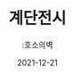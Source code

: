 ---
title: 계단전시
subtitle: ":호소의벽"
date: 2021-12-21
summary: 피해자들이 절규하는 고통의 목소리가 사진과 함께 계단을 따라 벽 곳곳에서 메아리친다. 밝은 공간으로 나갈수록 피해자들의 목소리는 자신과 같은 일을 다시 겪지 않기를 바라는 호소와 함께 희망의 목소리로 변해간다. 할머니들의 사진과 한국어, 영어, 일어로 적힌 그녀들의 호소가 어우러져 마음 깊이 자리 잡는 공간이다.
weight: 5
image: https://wwm-r2.womenandwar.workers.dev/exhibition/(1)b1층/계단전시(호소의벽)/L1755102.jpg
layout: view01
resources:
- partial_layout: full-1
  components: 
  - name: 호소의벽
    params:
      icon: photo
    src: https://wwm-r2.womenandwar.workers.dev/exhibition/(1)b1층/계단전시(호소의벽)/L1755102.jpg
    description: 
    target: /items/1b1층/계단전시호소의벽/l1755102/
- partial_layout: full-1
  components: 
    - name:
      params:
        icon: poem
      src: https://wwm-r2.womenandwar.workers.dev/exhibition/ex-01/section5/s5-02.png
      description:
      target:
- partial_layout: full-1
  components:       
    - name:
      params:
        icon: photo
      src: https://wwm-r2.womenandwar.workers.dev/exhibition/ex-01/section5/s5-03.png
      description:
      target: 
- partial_layout: diagonal-2
  components: 
  - name: 그걸 다 기억하고 살았으면 아마 살지 못했을 거예요.
    params:
      icon: photo
    src: https://wwm-r2.womenandwar.workers.dev/exhibition/(1)b1층/계단전시(호소의벽)/L1755076.jpg
    description: 
    target: /items/1b1층/계단전시호소의벽/l1755076/
  - name: 그 놈들 한 걸 생각하면 보상이라는 것으로도 한이 안풀린다.
    params:
      icon: photo
    src: https://wwm-r2.womenandwar.workers.dev/exhibition/(1)b1층/계단전시(호소의벽)/L1755091.jpg
    description: 
    target: /items/1b1층/계단전시호소의벽/l1755091/
- partial_layout: diagonal-2
  components: 
  - name: 우리 아이들은 평화로운 세상에서 살아야 합니다.
    params:
      icon: photo
    src: https://wwm-r2.womenandwar.workers.dev/exhibition/(1)b1층/계단전시(호소의벽)/L1755116.jpg
    description: 
    target: /items/1b1층/계단전시호소의벽/l1755116/
  - name: 일본이 스스로 반성하고 사죄와 반성을 해야 합니다. 
    params:
      icon: photo
    src: https://wwm-r2.womenandwar.workers.dev/exhibition/(1)b1층/계단전시(호소의벽)/L1755097.jpg
    description: 
    target: /items/1b1층/계단전시호소의벽/l1755097/     
---